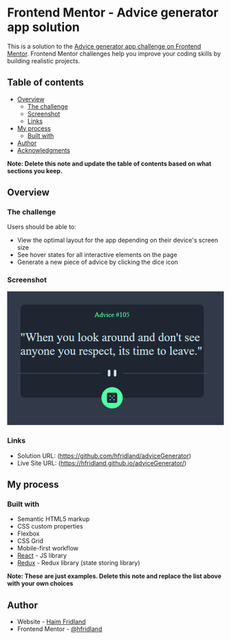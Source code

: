 # Frontend Mentor - Advice generator app solution

This is a solution to the [Advice generator app challenge on Frontend Mentor](https://www.frontendmentor.io/challenges/advice-generator-app-QdUG-13db). Frontend Mentor challenges help you improve your coding skills by building realistic projects.

## Table of contents

- [Overview](#overview)
  - [The challenge](#the-challenge)
  - [Screenshot](#screenshot)
  - [Links](#links)
- [My process](#my-process)
  - [Built with](#built-with)
- [Author](#author)
- [Acknowledgments](#acknowledgments)

**Note: Delete this note and update the table of contents based on what sections you keep.**

## Overview

### The challenge

Users should be able to:

- View the optimal layout for the app depending on their device's screen size
- See hover states for all interactive elements on the page
- Generate a new piece of advice by clicking the dice icon

### Screenshot

![](./screenshot.png)

### Links

- Solution URL: (https://github.com/hfridland/adviceGenerator)
- Live Site URL: (https://hfridland.github.io/adviceGenerator/)

## My process

### Built with

- Semantic HTML5 markup
- CSS custom properties
- Flexbox
- CSS Grid
- Mobile-first workflow
- [React](https://reactjs.org/) - JS library
- [Redux](https://redux.js.org/) - Redux library (state storing library)

**Note: These are just examples. Delete this note and replace the list above with your own choices**

## Author

- Website - [Haim Fridland](mailto:hfridland@shaw.ca)
- Frontend Mentor - [@hfridland](https://www.frontendmentor.io/profile/hfridland)

